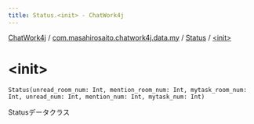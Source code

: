 ```yaml
---
title: Status.<init> - ChatWork4j
---
```


[ChatWork4j](../../index.md) / [com.masahirosaito.chatwork4j.data.my](../index.md) / [Status](index.md) / [&lt;init&gt;](.)

# &lt;init&gt;

`Status(unread_room_num: Int, mention_room_num: Int, mytask_room_num: Int, unread_num: Int, mention_num: Int, mytask_num: Int)`

Statusデータクラス

